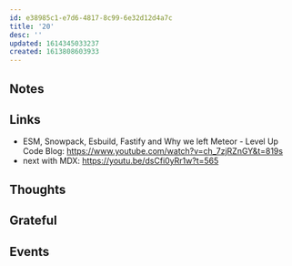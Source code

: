 ```yaml
---
id: e38985c1-e7d6-4817-8c99-6e32d12d4a7c
title: '20'
desc: ''
updated: 1614345033237
created: 1613808603933
---
```


## Notes

## Links

- ESM, Snowpack, Esbuild, Fastify and Why we left Meteor - Level Up
  Code Blog: https://www.youtube.com/watch?v=ch_7zjRZnGY&t=819s
- next with MDX: https://youtu.be/dsCfi0yRr1w?t=565

## Thoughts

## Grateful

## Events
